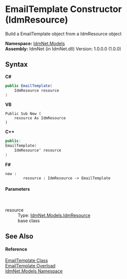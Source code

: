 # EmailTemplate Constructor (IdmResource)
 

Build a EmailTemplate object from a IdmResource object

**Namespace:**&nbsp;<a href="N_IdmNet_Models">IdmNet.Models</a><br />**Assembly:**&nbsp;IdmNet (in IdmNet.dll) Version: 1.0.0.0 (1.0.0)

## Syntax

**C#**<br />
``` C#
public EmailTemplate(
	IdmResource resource
)
```

**VB**<br />
``` VB
Public Sub New ( 
	resource As IdmResource
)
```

**C++**<br />
``` C++
public:
EmailTemplate(
	IdmResource^ resource
)
```

**F#**<br />
``` F#
new : 
        resource : IdmResource -> EmailTemplate
```


#### Parameters
&nbsp;<dl><dt>resource</dt><dd>Type: <a href="T_IdmNet_Models_IdmResource">IdmNet.Models.IdmResource</a><br />base class</dd></dl>

## See Also


#### Reference
<a href="T_IdmNet_Models_EmailTemplate">EmailTemplate Class</a><br /><a href="Overload_IdmNet_Models_EmailTemplate__ctor">EmailTemplate Overload</a><br /><a href="N_IdmNet_Models">IdmNet.Models Namespace</a><br />
